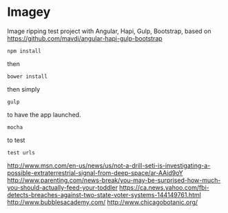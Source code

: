 Imagey
=======

Image ripping test project with Angular, Hapi, Gulp, Bootstrap, based on https://github.com/mavdi/angular-hapi-gulp-bootstrap


```
npm install
```

then

```
bower install
```

then simply

```
gulp
```

to have the app launched.


```
mocha
```

to test


```
test urls
```
http://www.msn.com/en-us/news/us/not-a-drill-seti-is-investigating-a-possible-extraterrestrial-signal-from-deep-space/ar-AAid9oY
http://www.parenting.com/news-break/you-may-be-surprised-how-much-you-should-actually-feed-your-toddler
https://ca.news.yahoo.com/fbi-detects-breaches-against-two-state-voter-systems-144149761.html
http://www.bubblesacademy.com/
http://www.chicagobotanic.org/
